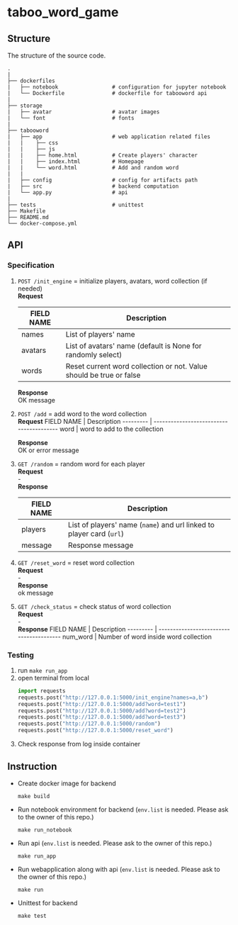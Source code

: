 # taboo_word_game
## Structure
The structure of the source code.
```
.
|
├── dockerfiles
|   ├── notebook                 # configuration for jupyter notebook
|   └── Dockerfile               # dockerfile for tabooword api
|
├── storage                      
|   ├── avatar                   # avatar images
|   └── font                     # fonts
|    
├── tabooword                    
|   ├── app                      # web application related files
|   |    ├── css                
|   |    ├── js
|   |    ├── home.html           # Create players' character
|   |    ├── index.html          # Homepage
|   |    └── word.html           # Add and random word
|   |    
|   ├── config                   # config for artifacts path
|   ├── src                      # backend computation
|   └── app.py                   # api
|    
├── tests                        # unittest
├── Makefile                  
├── README.md
└── docker-compose.yml
```
## API
### Specification
1. `POST /init_engine` = initialize players, avatars, word collection (if needed) \
    **Request**

    FIELD NAME | Description
    ---------  | ----------------------------------------
    names      | List of players' name
    avatars    | List of avatars' name (default is None for randomly select)
    words      | Reset current word collection or not. Value should be true or false

    **Response**\
    OK message
2. `POST /add` = add word to the word collection\
    **Request**
    FIELD NAME | Description
    ---------  | ----------------------------------------
    word       | word to add to the collection

    **Response**\
    OK or error message
3. `GET /random` = random word for each player \
    **Request**\
        -\
    **Response**
    
    FIELD NAME | Description
    ---------  | ----------------------------------------
    players    | List of players' name (`name`) and url linked to player card (`url`)
    message    | Response message
3. `GET /reset_word` = reset word collection \
    **Request**\
        -\
    **Response**\
    ok message

4. `GET /check_status` = check status of word collection \
    **Request**\
        -\
    **Response**
    FIELD NAME | Description
    ---------  | ----------------------------------------
    num_word   | Number of word inside word collection

### Testing
1. run `make run_app`
2. open terminal from local
    ```python
    import requests
    requests.post("http://127.0.0.1:5000/init_engine?names=a,b")
    requests.post("http://127.0.0.1:5000/add?word=test1")
    requests.post("http://127.0.0.1:5000/add?word=test2")
    requests.post("http://127.0.0.1:5000/add?word=test3")
    requests.post("http://127.0.0.1:5000/random")
    requests.post("http://127.0.0.1:5000/reset_word")
    ```
3. Check response from log inside container

## Instruction
- Create docker image for backend
    ```
    make build
    ```
- Run notebook environment for backend (`env.list` is needed. Please ask to the owner of this repo.)
    ```
    make run_notebook
    ```
- Run api (`env.list` is needed. Please ask to the owner of this repo.)
    ```
    make run_app
    ```
- Run webapplication along with api (`env.list` is needed. Please ask to the owner of this repo.)
    ```
    make run
    ```
- Unittest for backend
    ```
    make test
    ```